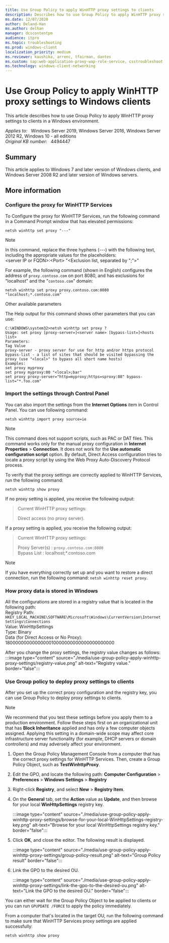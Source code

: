 ```yaml
---
title: Use Group Policy to apply WinHTTP proxy settings to clients
description: Describes how to use Group Policy to apply WinHTTP proxy settings to Windows clients. Applies to Windows 7/Windows Server 2008 R2 and later versions.
ms.date: 12/07/2020
author: Deland-Han
ms.author: delhan
manager: dcscontentpm
audience: itpro
ms.topic: troubleshooting
ms.prod: windows-client
localization_priority: medium
ms.reviewer: kaushika, arrenc, tfairman, dantes
ms.custom: sap:web-application-proxy-wap-role-service, csstroubleshoot
ms.technology: windows-client-networking
---
```

# Use Group Policy to apply WinHTTP proxy settings to Windows clients

This article describes how to use Group Policy to apply WinHTTP proxy settings to clients in a Windows environment.

_Applies to:_ &nbsp; Windows Server 2019, Windows Server 2016, Windows Server 2012 R2, Windows 10 - all editions  
_Original KB number:_ &nbsp; 4494447

## Summary

This article applies to Windows 7 and later version of Windows clients, and Windows Server 2008 R2 and later version of Windows servers.

## More information

### Configure the proxy for WinHTTP Services

To Configure the proxy for WinHTTP Services, run the following command in a Command Prompt window that has elevated permissions:

```console
netsh winhttp set proxy "---"
```  

> [!Note]
> In this command, replace the three hyphens (---) with the following text, including the appropriate values for the placeholders:  
 \<server IP or FQDN>:\<Port> "\<Exclusion list, separated by ";">"
  
For example, the following command (shown in English) configures the address of `proxy.contoso.com` on port 8080, and has exclusions for "localhost" and the "`contoso.com`" domain:
  
```console
netsh winhttp set proxy proxy.contoso.com:8080 "localhost;*.contoso.com"
```

Other available parameters

The Help output for this command shows other parameters that you can use:

```console
C:\WINDOWS\system32>netsh winhttp set proxy ?  
Usage: set proxy [proxy-server=]<server name> [bypass-list=]<hosts list>  
Parameters:  
Tag Value  
proxy-server - proxy server for use for http and/or https protocol  
bypass-list - a list of sites that should be visited bypassing the  
proxy (use "<local>" to bypass all short name hosts)  
Examples:  
set proxy myproxy  
set proxy myproxy:80 "<local>;bar"  
set proxy proxy-server="http=myproxy;https=sproxy:88" bypass-list="*.foo.com"  
```

### Import the settings through Control Panel

You can also import the settings from the **Internet Options** item in Control Panel. You can use following command:

```console
netsh winhttp import proxy source=ie
```
  
> [!Note]
> This command does not support scripts, such as PAC or DAT files. This command works only for the manual proxy configuration in **Internet Properties** > **Connection**. It does not work for the **Use automatic configuration script** option. By default, Direct Access configuration tries to locate a proxy script by using the Web Proxy Auto-Discovery Protocol process.

To verify that the proxy settings are correctly applied to WinHTTP Services, run the following command:

```console
netsh winhttp show proxy
```
  
If no proxy setting is applied, you receive the following output:
> Current WinHTTP proxy settings:
>
> Direct access (no proxy server).

If a proxy setting is applied, you receive the following output:
> Current WinHTTP proxy settings:
>
> Proxy Server(s) : `proxy.contoso.com:8080`  
    Bypass List : localhost;*.contoso.com

> [!Note]
> If you have everything correctly set up and you want to restore a direct connection, run the following command: `netsh winhttp reset proxy`.  

### How proxy data is stored in Windows

All the configurations are stored in a registry value that is located in the following path:  
Registry Path: `HKEY_LOCAL_MACHINE\SOFTWARE\Microsoft\Windows\CurrentVersion\Internet Settings\Connections`  
Value: WinHttpSettings  
Type: Binary  
Data (for Direct Access or No Proxy): 1800000000000000010000000000000000000000

After you change the proxy settings, the registry value changes as follows:  
:::image type="content" source="./media/use-group-policy-apply-winhttp-proxy-settings/registry-value.png" alt-text="Registry value." border="false":::

### Use Group policy to deploy proxy settings to clients

After you set up the correct proxy configuration and the registry key, you can use Group Policy to deploy proxy settings to clients.

> [!Note]
> We recommend that you test these settings before you apply them to a production environment. Follow these steps first on an organizational unit that has **Block Inheritance** applied and has only a few computer objects assigned. Applying this setting in a domain-wide scope may affect core infrastructure server functionality (for example, DHCP servers or domain controllers) and may adversely affect your environment.

1. Open the Group Policy Management Console from a computer that has the correct proxy settings for WinHTTP Services. Then, create a Group Policy Object, such as **TestWinhttpProxy**.
2. Edit the GPO, and locate the following path: **Computer Configuration** > **Preferences** > **Windows Settings** > **Registry**  
3. Right-click **Registry**, and select **New** > **Registry Item**.
4. On the **General** tab, set the **Action**  value as **Update**, and then browse for your local **WinHttpSettings** registry key.

    :::image type="content" source="./media/use-group-policy-apply-winhttp-proxy-settings/browse-for-your-local-WinHttpSettings-registry-key.png" alt-text="Browse for your local WinHttpSettings registry key." border="false":::

5. Click **OK**, and close the editor. The following result is displayed.

    :::image type="content" source="./media/use-group-policy-apply-winhttp-proxy-settings/group-policy-result.png" alt-text="Group Policy result" border="false":::

6. Link the GPO to the desired OU.  

    :::image type="content" source="./media/use-group-policy-apply-winhttp-proxy-settings/link-the-gpo-to-the-desired-ou.png" alt-text="Link the GPO to the desired OU." border="false":::

You can either wait for the Group Policy Object to be applied to clients or you can run `GPUPDATE /FORCE` to apply the policy immediately.

From a computer that's located in the target OU, run the following command to make sure that WinHTTP Services proxy settings are applied successfully:  

```console
netsh winhttp show proxy
```
